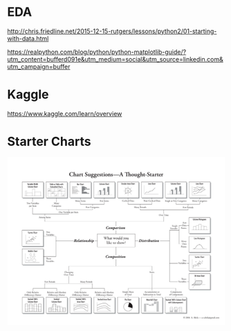# EDA

http://chris.friedline.net/2015-12-15-rutgers/lessons/python2/01-starting-with-data.html

https://realpython.com/blog/python/python-matplotlib-guide/?utm_content=bufferd091e&utm_medium=social&utm_source=linkedin.com&utm_campaign=buffer


# Kaggle

https://www.kaggle.com/learn/overview



# Starter Charts

![alt text](https://github.com/tilfast/EDA/blob/master/chartStarter.jpeg " Starter charts")
